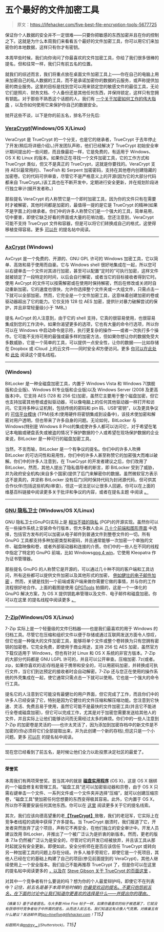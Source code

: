 # 五个最好的文件加密工具

> 原文：<https://lifehacker.com/five-best-file-encryption-tools-5677725>

保证你个人数据的安全并不一定很难——只要你把敏感的东西加密并且在你的控制之下。这就是为什么本周我们来看看五个最好的文件加密工具，你可以用它们来加密你的本地数据，这样只有你才有密钥。



本周早些时候，我们向你询问了你最喜欢的文件加密工具，你给了我们很多很棒的提名，但和往常一样，我们只有前五名的位置。

就我们的综述而言，我们将重点放在桌面文件加密工具上——你在自己的电脑上用来加密自己的私人数据的工具，而不是承诺加密你的数据的云服务，或声称提供加密的商业服务。这里的目标是找到您可以用来锁定您的敏感文件的最佳工具，无论它们是照片、财务文档、个人备份还是其他任何东西，并保持锁定，这样只有您拥有钥匙。对于那些不熟悉这个话题的人，我们有 [一个关于加密如何工作的伟大指南](https://lifehacker.com/a-beginners-guide-to-encryption-what-it-is-and-how-to-1508196946) ，以及你如何使用它来保护你自己的数据安全。

抛开这些不谈，以下是你的前五名，排名不分先后:

### [VeraCrypt](https://veracrypt.codeplex.com/)(Windows/OS X/Linux)

VeraCrypt 是 TrueCrypt 的一个分支，也是它的继承者，TrueCrypt 于去年停止了开发(稍后将详细介绍)。)开发团队声称，他们已经解决了 TrueCrypt 初始安全审计期间提出的一些问题，而且像最初一样，它是免费的，有适用于 Windows、OS X 和 Linux 的版本。如果你正在寻找一个文件加密工具，它的工作方式和 TrueCrypt 类似，但又不是真正的 TrueCrypt，这就是你要找的。VeraCrypt 支持 AES(最常用的)、TwoFish 和 Serpent 加密密码，支持在其他卷内创建隐藏的加密卷。它的代码可供审查，尽管它不是严格意义上的开源(因为它的大部分代码都来自 TrueCrypt。)该工具也在不断开发中，定期进行安全更新，并在规划阶段进行独立审计(据开发者称。)

那些提名 VeraCrypt 的人称赞它是一个即时加密工具，因为你的文件只有在需要时才被解密，其他时间都是加密的，最值得一提的是它是 TrueCrypt 的精神(如果不是字面上的)继承者。你们中的许多人称赞它们是一个强大的工具，简单易用，切中要害，即使它缺乏好看的界面或大量的花哨功能。您还注意到，VeraCrypt 可能不支持 TrueCrypt 文件和容器，但是可以将它们转换成自己的格式，这使得移植变得容易。更多 [可以在](http://lifehacker.com/vote-veracrypt-why-essentially-the-same-as-truecrypt-1683931320) 的提名帖中阅读。

* * *

### [AxCrypt](http://www.axantum.com/AxCrypt/) (Windows)

AxCrypt 是一个免费的、开源的、GNU GPL 许可的 Windows 加密工具，它以简单、高效和易于使用而自豪。它与 Windows shell 很好地集成在一起，所以您可以右键单击一个文件对其进行加密，甚至可以配置“定时的”可执行加密，这样文件就被锁定了一段特定的时间，以后会自行解密，或者当它的目标接收者得到它时。使用 AxCrypt 的文件可以按需解密或在使用时保持解密，然后在修改或关闭时自动重新加密。它的速度也很快，允许你选择整个文件夹或一大组文件，只需点击一下就可以全部加密。然而，它完全是一个文件加密工具，这意味着创建加密的卷或驱动器超出了它的能力。它仅支持 128 位 AES 加密，提供针对暴力破解尝试的保护，并且非常轻量级(小于 1MB。)

提名 AxCrypt 的人注意到，由于它的 shell 支持，它真的很容易使用，也很容易集成到您的工作流中。如果你渴望更多的选项，它也有大量的命令行选项，所以你可以在 Windows 中启动命令提示符，执行更复杂的操作——或者一次执行多个操作。它可能不支持可用的最强或最多样的加密方法，但如果你想让你的数据免受大多数威胁，它是一个简单的工具，可以提供一点安全性，让你的数据——比如存储在 Dropbox 或 iCloud 上的云文件——同时安全*和*方便访问。更多 [你可以在此处](http://lifehacker.com/vote-axcrypt-why-it-is-a-free-and-open-source-program-1684045012) 和 [此处](http://lifehacker.com/vote-axcrypt-why-easy-to-use-ui-plus-command-line-int-1683947844) 阅读这个提名线程。

* * *

### (Windows)

BitLocker 是一种全磁盘加密工具，内置于 Windows Vista 和 Windows 7(旗舰版和企业版)、Windows 8(专业版和企业版)以及 Windows Server (2008 及更高版本)中。它支持 AES (128 和 256 位)加密，虽然它主要用于整个磁盘加密，但它也支持加密其他卷或虚拟驱动器，可以像电脑上的任何其他驱动器一样打开和访问。它支持多种认证机制，包括传统的密码和 pin 码、USB“密钥”，以及更具争议的 [可信平台模块](http://en.wikipedia.org/wiki/Trusted_Platform_Module) (TPM)技术(使用硬件将密钥集成到设备中)，该技术使加密和解密对用户透明，但也带来了许多自身的问题。无论如何，BitLocker 与 Windows(特别是 Windows 8 Pro)的集成使许多人都可以访问它，对于希望在笔记本电脑或硬盘丢失或被盗的情况下保护数据的个人或希望在现场保护数据的企业来说，BitLocker 是一种可行的磁盘加密工具。

当然，不言而喻，BitLocker 是一个有争议的提名。你们中的许多人吹捧 BitLocker 的可访问性和易用性，你们中的许多人甚至称赞它的加密强大而难以破解。你们中的许多人注意到，在 TrueCrypt 的开发者建议之后，你们改用了 BitLocker。然而，其他人提出了隐私倡导者的断言，即 BitLocker 受到了威胁，并为政府安全机构(来自多个国家)提供了后门来解密你的数据。虽然微软官方表示这不是真的，并坚称 BitLocker 没有后门(同时保持代码为封闭源代码，但可供其合作伙伴(包括这些机构)审查)，但这一说法足以让很多人回避。你可以在上面的维基百科链接中阅读更多关于批评和争议的内容，或者在提名主题 中阅读 [。](http://lifehacker.com/vote-bitlocker-why-its-been-built-in-to-windows-since-1683931763)

* * *

### [GNU 隐私卫士](http://www.gnupg.org/) (Windows/OS X/Linux)

GNU 隐私卫士(GnuPG)实际上是 [相当不错的隐私](http://en.wikipedia.org/wiki/Pretty_Good_Privacy) (PGP)的开源实现。虽然你可以在一些操作系统上安装命令行版本，但大多数人会从 [几十个前端和图形界面](https://www.gnupg.org/related_software/frontends.html) 中选择，包括官方发布的可以加密从电子邮件到普通文件到整卷文件的一切。所有 GnuPG 工具都支持多种加密类型和密码，并且通常能够一次加密一个单独的文件、磁盘映像和卷，或者外部驱动器和连接的介质。你们中的一些人在不同的线程中指定了特定的 GnuPG 前端，比如 Windows[gpg 4 win](http://www.gpg4win.org/)，它使用 Kleopatra 作为证书管理器。

那些提名 GnuPG 的人称赞它是开源的，可以通过几十种不同的客户端和工具访问，所有这些都可以提供文件加密以及其他形式的加密， [例如健壮的电子邮件加密](https://lifehacker.com/how-to-encrypt-your-email-and-keep-your-conversations-p-1133495744) 。然而，关键是找到一个前端或客户端来做你需要它做的事情，并与你的工作流程很好地合作。上面的截图是使用 [GPGTools](https://gpgtools.org/gpgsuite.html) 拍摄的，这是一个一体化的 GnuPG 解决方案，为 OS X 提供钥匙串管理以及文件、电子邮件和磁盘加密。你可以在这里 的提名线程中阅读更多 [。](http://lifehacker.com/gnupg-is-a-complete-and-free-implementation-of-the-open-1683952225)

* * *

### [7-Zip](http://www.7-zip.org/)(Windows/OS X/Linux)

7-Zip 实际上是一个轻量级的文件归档器——也是我们最喜欢的用于 Windows 的归档工具。尽管它在压缩和组织文件以便于存储或通过互联网发送方面令人惊叹，但它也是一种强大的文件加密工具，能够将单个文件或整个卷转换为只有您拥有密钥的加密卷。它完全免费，即使用于商业用途，支持 256 位 AES 加密，虽然官方下载仅适用于 Windows，但也有针对 Linux 和 OS X 系统的非官方版本。7-Zip 的大部分代码都是 GNU LGPL 许可的，并且可以公开审查。压缩加密. 7z(或者。zip，如果你喜欢的话)存档是易于携带和安全的，可以用密码加密，并转换成可执行文件，当它们到达预定的接收者时会自动解密。7-Zip 还与您正在使用的操作系统的外壳集成在一起，使它通常只需点击一下就可以使用。它也是一个强大的命令行工具。

提名它的人注意到它可能没有最健壮的用户界面，但它完成了工作，而且你们中的许多人已经安装了它，特别是因为它健壮的文件压缩和解压缩功能。您注意到它快速、灵活、免费且易于使用，虽然它可能不是最快的文件加密工具(并且它不能进行全卷或磁盘加密)，但它可以完成工作，尤其是对于加密您需要发送给其他人的文件，并且实际上让他们能够访问而无需经过太多的麻烦。你们中的一些人注意到 7-Zip 的加密卷是灵活的——也许太灵活了，因为添加到加密存档中的新文件是不加密的(你必须将它们全部提取出来，并为此创建一个新的存档),但这只是一个小问题。更多 [可以在](http://lifehacker.com/7-zip-windows-free-light-and-useful-for-some-users-1683940374) 的提名帖中阅读。

* * *

现在您已经看到了前五名，是时候让他们全力以赴投票决定社区的最爱了。

* * *

#### 荣誉奖

本周我们有两项荣誉奖。首当其冲的就是 [**磁盘实用程序**](http://en.wikipedia.org/wiki/Disk_Utility) (OS X)，这是 OS X 捆绑的一个磁盘修复和管理工具。“磁盘工具”还可以加密驱动器和宗卷，由于 OS X 只需右键单击一个文件、一系列文件或一个文件夹并选择“压缩”，就可以创建压缩宗卷，“磁盘工具”使加密任何您想要的东西变得极其容易。此外，它内置于 OS X，所以你不需要安装任何其他东西。你可以在 [这里](http://lifehacker.com/vote-disk-utility-why-its-always-available-and-integr-1683940571) 阅读更多关于它的提名线索。

其次，我们应该向德高望重的老[**【TrueCrypt】**](http://en.wikipedia.org/wiki/TrueCrypt)致敬，我们的老冠军，它实际上在竞争者线程的调用中获得了许多提名。当 TrueCrypt 崩溃时，我们报道了它，开发者突然放弃了这个项目，声称它不再安全，在他们独立的安全审计中。开发人员建议改用 BitLocker，并推出了一个被广泛认为是折衷的新版本。然而，更老的版本 7.1a 仍然被广泛认为是安全的，尽管对它的开发已经被放弃，并且该工具从那时起就没有安全更新。即便如此，安全分析师在是否应该信任 TrueCrypt 或转向另一种加密工具的问题上存在分歧。许多人袖手旁观它，即使它是一个死项目，其他人已经在它的基础上构建了自己的项目(参见前面提到的 VeraCrypt)，其他人继续使用上一个安全版本。我们自己不能再推荐 TrueCrypt 了，但是你可以在这里 的提名帖中阅读更多的 [，以及在](http://lifehacker.com/vote-truecrypt-why-still-awesome-see-steve-gibsons-t-1683996272) [Steve Gibson 关于 TrueCrypt 的页面这里](https://www.grc.com/misc/truecrypt/truecrypt.htm) 。

对其中一个竞争者有什么要说的吗？想为你的个人最爱辩护吗，即使它不在列表中？*记住，前五名是基于本周早些时候*的 [*你最受欢迎的提名。不要只抱怨前五名，在下面的讨论中让我们知道你更喜欢的选择是什么——并提出你的理由。*](https://lifehacker.com/whats-the-best-file-encryption-tool-1683834660)

*<small>《蜂巢 5》基于读者提名。与大多数 Hive Five 帖子一样，如果你最喜欢的帖子被遗漏了，它就没有获得呼吁竞争者帖子中所需的提名，从而进入前五名。我们知道这有点像人气竞赛。对蜂巢五有什么建议？发送邮件至</small>*[*<small>tips+hivefive@lifehacker.com</small>*](mailto:tips+hivefive@lifehacker.com)*<small>！</small>T15】*

*<small>标题照片由</small>*[*<small>andrey _ l</small>*](http://www.shutterstock.com/pic-148619159/stock-photo-key-with-password.html?src=id&ws=1)*<small>(Shutterstock)。</small>T15】*